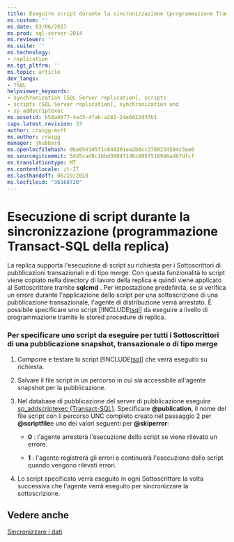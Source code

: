 ```yaml
---
title: Eseguire script durante la sincronizzazione (programmazione Transact-SQL della replica) | Microsoft Docs
ms.custom: ''
ms.date: 03/06/2017
ms.prod: sql-server-2014
ms.reviewer: ''
ms.suite: ''
ms.technology:
- replication
ms.tgt_pltfrm: ''
ms.topic: article
dev_langs:
- TSQL
helpviewer_keywords:
- synchronization [SQL Server replication], scripts
- scripts [SQL Server replication], synchronization and
- sp_addscriptexec
ms.assetid: b58a0877-4e43-4fab-a281-24e6022d3fb1
caps.latest.revision: 33
author: craigg-msft
ms.author: craigg
manager: jhubbard
ms.openlocfilehash: 0be050105f1c848201ea2b0cc3780234594c3ae6
ms.sourcegitcommit: 5dd5cad0c1bbd308471d6c885f516948ad67dfcf
ms.translationtype: MT
ms.contentlocale: it-IT
ms.lasthandoff: 06/19/2018
ms.locfileid: "36168720"
---
```

# <a name="execute-scripts-during-synchronization-replication-transact-sql-programming"></a>Esecuzione di script durante la sincronizzazione (programmazione Transact-SQL della replica)
  La replica supporta l'esecuzione di script su richiesta per i Sottoscrittori di pubblicazioni transazionali e di tipo merge. Con questa funzionalità lo script viene copiato nella directory di lavoro della replica e quindi viene applicato al Sottoscrittore tramite **sqlcmd** . Per impostazione predefinita, se si verifica un errore durante l'applicazione dello script per una sottoscrizione di una pubblicazione transazionale, l'agente di distribuzione verrà arrestato. È possibile specificare uno script [!INCLUDE[tsql](../../includes/tsql-md.md)] da eseguire a livello di programmazione tramite le stored procedure di replica.  
  
### <a name="to-specify-a-script-to-run-for-all-subscribers-to-a-snapshot-transactional-or-merge-publication"></a>Per specificare uno script da eseguire per tutti i Sottoscrittori di una pubblicazione snapshot, transazionale o di tipo merge  
  
1.  Comporre e testare lo script [!INCLUDE[tsql](../../includes/tsql-md.md)] che verrà eseguito su richiesta.  
  
2.  Salvare il file script in un percorso in cui sia accessibile all'agente snapshot per la pubblicazione.  
  
3.  Nel database di pubblicazione del server di pubblicazione eseguire [sp_addscriptexec &#40;Transact-SQL&#41;](/sql/relational-databases/system-stored-procedures/sp-addscriptexec-transact-sql). Specificare **@publication**, il nome del file script con il percorso UNC completo creato nel passaggio 2 per **@scriptfile**e uno dei valori seguenti per **@skiperror**:  
  
    -   **0** : l'agente arresterà l'esecuzione dello script se viene rilevato un errore.  
  
    -   **1** : l'agente registrerà gli errori e continuerà l'esecuzione dello script quando vengono rilevati errori.  
  
4.  Lo script specificato verrà eseguito in ogni Sottoscrittore la volta successiva che l'agente verrà eseguito per sincronizzare la sottoscrizione.  
  
## <a name="see-also"></a>Vedere anche  
 [Sincronizzare i dati](synchronize-data.md)  
  
  
